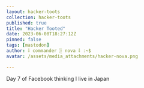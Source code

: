 ```yaml
---
layout: hacker-toots
collection: hacker-toots
published: true
title: "Hacker Tooted"
date: 2023-06-08T18:27:12Z
pinned: false
tags: [mastodon]
author: ⸸ commander ░ nova ⸸ :~$
avatar: /assets/media_attachments/hacker-nova.png

---
```


<p>Day 7 of Facebook thinking I live in Japan</p>



